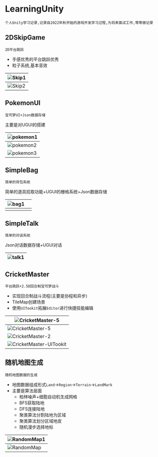 # LearningUnity

`个人Unity学习记录,记录自2022年秋开始的游戏开发学习过程,为将来面试工作,等等做记录`

## 2DSkipGame

`2D平台跳跃`

- 手感优秀的平台跳跃优秀
- 粒子系统,基本音效

| ![Skip1](./images/Skip.png)  |
| ---------------------------- |
| ![Skip2](./images/Skip2.png) |



## PokemonUI

`宝可梦UI+Json数据存储`

主要是对UGUI的搭建

| ![pokemon1](.\images\pokemon1.png) |
| ---------------------------------- |
| ![pokemon2](.\images\pokemon2.png) |
| ![pokemon3](.\images\pokemon3.png) |



## SimpleBag

`简单的背包系统`

简单的道具拾取功能+UGUI的栅格系统+Json数据存储

| ![bag1](.\images\bag1.png) |      |
| -------------------------- | ---- |
|                            |      |



## SimpleTalk

`简单的对话系统`

Json对话数据存储+UGUI对话

| ![talk1](./images/talk1.png) |
| ---------------------------- |



## CricketMaster

`平台跳跃+2.5D回合制宝可梦战斗`

- 实现回合制战斗流程(主要是协程和异步)
- TileMap创建场景
- 使用`UITookit`拓展`Editor`进行快捷技能编辑

| ![CricketMaster-5](./images/CricketMaster-5.png)        |
| ------------------------------------------------------- |
| ![CricketMaster-5](./images/CricketMaster-4.png)        |
| ![CricketMaster-2](./images/CricketMaster-3.png)        |
| ![CricketMaster-UITookit](./images/CricketMaster-7.png) |

## 随机地图生成

`随机地图数据的生成`

- 地图数据组成形式`Land`->`Region`->`Terrain`->`LandMark`
- 主要是算法层面
  - 柏林噪声+细胞自动机生成网格
  - BFS获取陆地
  - DFS连接陆地
  - 聚类算法分割陆地为区域
  - 聚类算法划分区域地皮
  - 随机漫步选择地标

| ![RandomMap1](./images\RandomMap1.png) |
| ---------------------------------------------------------- |
| ![RandomMap](./images\Images\RandomMap.png)   |

